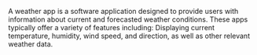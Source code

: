 A weather app is a software application designed to provide users with information about current and forecasted weather conditions. These apps typically offer a variety of features including:
Displaying current temperature, humidity, wind speed, and direction, as well as other relevant weather data.
